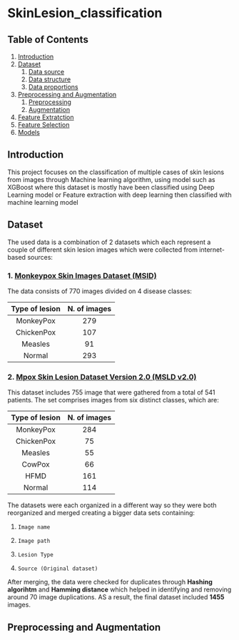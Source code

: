 # SkinLesion_classification
## Table of Contents
1. [Introduction](#intro)
2. [Dataset](#dataset)
     1. [Data source](#source)
     2. [Data structure](#structure)
     3. [Data proportions](#ratio)
3. [Preprocessing and Augmentation](#imp)
     1. [Preprocessing](#dataperp)
     2. [Augmentation](#class)   
4. [Feature Extratction](#result)
5. [Feature Selection](#instruction)
6. [Models](#ref)


<a name="intro"></a>
## Introduction
This project focuses on the classification of multiple cases of skin lesions from images through Machine learning algorithm, using model such as XGBoost where this dataset is mostly have been classified using Deep Learning model or Feature extraction with deep learning then classified with machine learning model

## Dataset   
The used data is a combination of 2 datasets which each represent a couple of different skin lesion images which were collected from internet-based sources:
### 1.     [Monkeypox Skin Images Dataset (MSID)](https://www.kaggle.com/datasets/dipuiucse/monkeypoxskinimagedataset)
The data consists of 770 images divided on 4 disease classes:

| Type of lesion | N. of images |
| :---: | :---: |
| MonkeyPox | 279 |
| ChickenPox | 107 |
| Measles | 91 |
| Normal | 293 |

### 2.     [Mpox Skin Lesion Dataset Version 2.0 (MSLD v2.0)](https://www.kaggle.com/datasets/joydippaul/mpox-skin-lesion-dataset-version-20-msld-v20)
This dataset includes 755 image that were gathered from a total of 541 patients. The set comprises images from six distinct classes, which are:

| Type of lesion | N. of images |
| :---: | :---: |
| MonkeyPox | 284 |
| ChickenPox | 75 |
| Measles | 55 |
| CowPox | 66 |
| HFMD | 161 |
| Normal | 114 |

The datasets were each organized in a different way so they were both reorganized and merged creating a bigger data sets containing:
1.     Image name
2.     Image path
3.     Lesion Type
4.     Source (Original dataset)
After merging, the data were checked for duplicates through **Hashing algorihtm** and **Hamming distance** which helped in identifying and removing around 70 image duplications. 
AS a result, the final dataset included **1455** images.

## Preprocessing and Augmentation 


     
